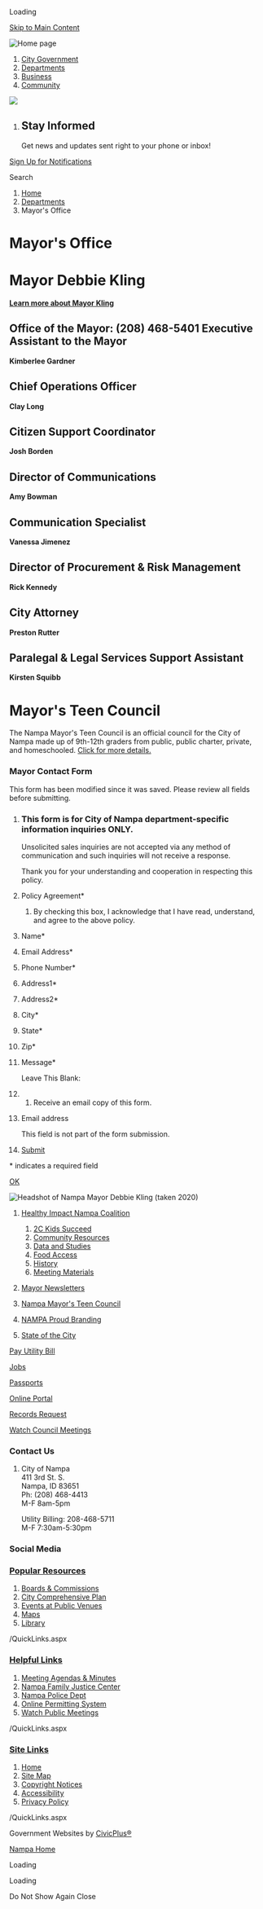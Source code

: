 Loading

[Skip to Main Content](https://www.cityofnampa.us/216/Mayors-Office/)

![Home page](https://www.cityofnampa.us/ImageRepository/Document?documentID=15577)

1. [City Government](https://www.cityofnampa.us/94/City-Government)
2. [Departments](https://www.cityofnampa.us/115/Departments)
3. [Business](https://www.cityofnampa.us/298/Business)
4. [Community](https://www.cityofnampa.us/320/Community)

<!--THE END-->

![](https://www.cityofnampa.us/ImageRepository/Document?documentID=16196)

1. ## Stay Informed
   
   Get news and updates sent right to your phone or inbox!

[Sign Up for Notifications](https://www.cityofnampa.us/list.aspx)

Search

1. [Home](https://www.cityofnampa.us)
2. [Departments](https://www.cityofnampa.us/115/Departments)
3. Mayor's Office

# Mayor's Office

# **Mayor Debbie Kling**

[**Learn more about Mayor Kling**](https://www.cityofnampa.us/529/Office-of-the-Mayor)

## Office of the Mayor: (208) 468-5401 Executive Assistant to the Mayor

**Kimberlee Gardner**

## Chief Operations Officer

**Clay Long**

## Citizen Support Coordinator

**Josh Borden**

## Director of Communications

**Amy Bowman**

## Communication Specialist

**Vanessa Jimenez**

## Director of Procurement &amp; Risk Management

**Rick Kennedy**

## City Attorney

**Preston Rutter**

## Paralegal &amp; Legal Services Support Assistant

**Kirsten Squibb**

# **Mayor's Teen Council**

The Nampa Mayor's Teen Council is an official council for the City of Nampa made up of 9th-12th graders from public, public charter, private, and homeschooled. [Click for more details.](https://www.cityofnampa.us/509/Nampa-Mayors-Teen-Council)

### Mayor Contact Form

This form has been modified since it was saved. Please review all fields before submitting.

01. ### **This form is for City of Nampa department-specific information inquiries ONLY.**
    
    Unsolicited sales inquiries are not accepted via any method of communication and such inquiries will not receive a response.
    
    Thank you for your understanding and cooperation in respecting this policy.
02. Policy Agreement*
    
    1. By checking this box, I acknowledge that I have read, understand, and agree to the above policy.
03. Name*
04. Email Address*
05. Phone Number*
06. Address1*
07. Address2*
08. City*
09. State*
10. Zip*
11. Message*
    
    Leave This Blank:
12. 1. Receive an email copy of this form.
13. Email address
    
    This field is not part of the form submission.
14. [Submit](https://www.cityofnampa.us/216/Mayors-Office)

\* indicates a required field

[OK](https://www.cityofnampa.us/216/Mayors-Office/)

![Headshot of Nampa Mayor Debbie Kling (taken 2020)](https://www.cityofnampa.us/ImageRepository/Document?documentID=11476 "Headshot of Nampa Mayor Debbie Kling (taken 2020)")

1. [Healthy Impact Nampa Coalition](https://www.cityofnampa.us/1160/Healthy-Impact-Nampa-Coalition)
   
   1. [2C Kids Succeed](https://www.cityofnampa.us/1299/2C-Kids-Succeed)
   2. [Community Resources](https://www.cityofnampa.us/1173/Community-Resources)
   3. [Data and Studies](https://www.cityofnampa.us/1163/Data-and-Studies)
   4. [Food Access](https://www.cityofnampa.us/1192/Food-Access)
   5. [History](https://www.cityofnampa.us/1249/History)
   6. [Meeting Materials](https://www.cityofnampa.us/1164/Meeting-Materials)
2. [Mayor Newsletters](https://www.cityofnampa.us/518/Mayor-Newsletters)
3. [Nampa Mayor's Teen Council](https://www.cityofnampa.us/509/Nampa-Mayors-Teen-Council)
4. [NAMPA Proud Branding](https://www.cityofnampa.us/991/NAMPA-Proud-Branding)
5. [State of the City](https://www.cityofnampa.us/1159/State-of-the-City)

[Pay Utility Bill](https://nampa.billingdoc.net/login)

[Jobs](https://nampaid.munisselfservice.com/employmentopportunities/default.aspx)

[Passports](https://www.cityofnampa.us/975/Passports)

[Online Portal](https://nampaid-energovpub.tylerhost.net/Apps/SelfService)

[Records Request](https://www.cityofnampa.us/148/Requesting-Records-Information)

[Watch Council Meetings](https://www.youtube.com/channel/UCtDVm1n2BXqmMd8f_FGWT_g)

### Contact Us

1. City of Nampa  
   411 3rd St. S.   
   Nampa, ID 83651  
   Ph: (208) 468-4413  
   M-F 8am-5pm
   
   Utility Billing: 208-468-5711  
   M-F 7:30am-5:30pm

### Social Media

### [Popular Resources](https://www.cityofnampa.us/QuickLinks.aspx?CID=168)

1. [Boards &amp; Commissions](https://www.cityofnampa.us/96/Boards-Commissions)
2. [City Comprehensive Plan](https://www.cityofnampa.us/DocumentCenter/View/10618/NAMPA-2040-COMPREHENSIVE-PLAN---FINAL)
3. [Events at Public Venues](https://www.fordidahocenter.com/events)
4. [Maps](https://www.cityofnampa.us/185/Mapping)
5. [Library](https://nampalibrary.org)

/QuickLinks.aspx

### [Helpful Links](https://www.cityofnampa.us/QuickLinks.aspx?CID=184)

1. [Meeting Agendas &amp; Minutes](https://www.cityofnampa.us/agendacenter)
2. [Nampa Family Justice Center](https://www.cityofnampa.us/190/Family-Justice-Center)
3. [Nampa Police Dept](https://www.cityofnampa.us/588/Police)
4. [Online Permitting System](https://www.cityofnampa.us/1508/Online-Permits)
5. [Watch Public Meetings](https://www.youtube.com/channel/UCtDVm1n2BXqmMd8f_FGWT_g)

/QuickLinks.aspx

### [Site Links](https://www.cityofnampa.us/QuickLinks.aspx?CID=169)

1. [Home](https://www.cityofnampa.us)
2. [Site Map](https://www.cityofnampa.us/sitemap.aspx)
3. [Copyright Notices](https://www.cityofnampa.us/site/copyright)
4. [Accessibility](https://www.cityofnampa.us/accessibility)
5. [Privacy Policy](https://www.cityofnampa.us/1446/Privacy-Policy)

/QuickLinks.aspx

Government Websites by [CivicPlus®](https://connect.civicplus.com/referral)

[Nampa Home](https://www.cityofnampa.us)

Loading

Loading

Do Not Show Again Close